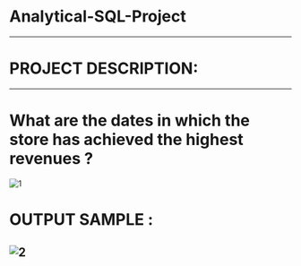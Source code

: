 # Analytical-SQL-Project
----------------------------------------------
# PROJECT DESCRIPTION:




--------------------------------------------------------------------------------
# What are the dates in which the store has achieved the highest revenues ? 
![1](https://user-images.githubusercontent.com/121814714/219768734-95fcaee1-15e8-44c1-9ca7-a755f1e2e913.PNG)
# OUTPUT SAMPLE :
![2](https://user-images.githubusercontent.com/121814714/219769063-e39246ed-4f8e-4d73-b439-72868e34337e.PNG)
--------------------------------------------------------------------------------
